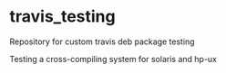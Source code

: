 # travis_testing
Repository for custom travis deb package testing 

Testing a cross-compiling system for solaris and hp-ux
